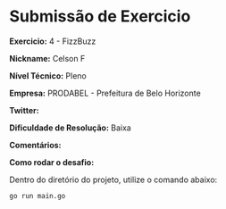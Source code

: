 # Submissão de Exercicio

**Exercicio:** 4 - FizzBuzz

**Nickname:** Celson F

**Nível Técnico:** Pleno

**Empresa:** PRODABEL - Prefeitura de Belo Horizonte

**Twitter:**

**Dificuldade de Resolução:** Baixa

**Comentários:**

**Como rodar o desafio:**

Dentro do diretório do projeto, utilize o comando abaixo:

```bash
go run main.go
```
